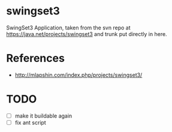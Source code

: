 # swingset3 #

SwingSet3 Application, taken from the svn repo at https://java.net/projects/swingset3 and trunk put directly in here.

# References
* http://mlapshin.com/index.php/projects/swingset3/

# TODO #

 - [ ] make it buildable again
 - [ ] fix ant script
